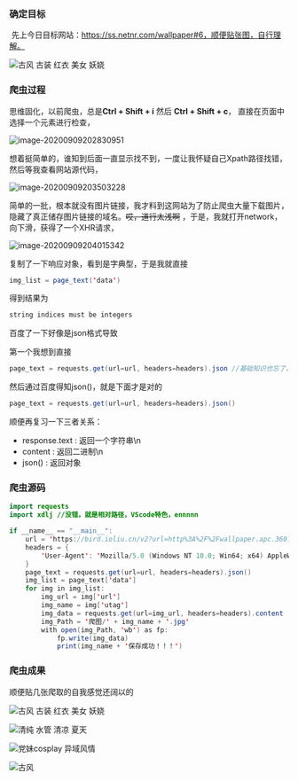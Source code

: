 ### 确定目标

​	先上今日目标网站：https://ss.netnr.com/wallpaper#6，顺便贴张图，自行理解。



![古风  古装  红衣  美女  妖娆](https://5015060987.oss-cn-beijing.aliyuncs.com/img/t01606e77accd306176.jpg)



### 爬虫过程

思维固化，以前爬虫，总是**Ctrl + Shift + i** 然后 **Ctrl + Shift + c**， 直接在页面中选择一个元素进行检查，

![image-20200909202830951](https://5015060987.oss-cn-beijing.aliyuncs.com/img/image-20200909202830951.png)

想着挺简单的，谁知到后面一直显示找不到，一度让我怀疑自己Xpath路径找错，然后等我查看网站源代码，

![image-20200909203503228](https://5015060987.oss-cn-beijing.aliyuncs.com/img/image-20200909203503228.png)

简单的一批，根本就没有图片链接，我才料到这网站为了防止爬虫大量下载图片，隐藏了真正储存图片链接的域名。~~哎，道行太浅啊~~ ，于是，我就打开network，向下滑，获得了一个XHR请求，

![image-20200909204015342](https://5015060987.oss-cn-beijing.aliyuncs.com/img/image-20200909204015342.png)

复制了一下响应对象，看到是字典型，于是我就直接

```java
img_list = page_text('data')
```

得到结果为

```java
string indices must be integers
```

百度了一下好像是json格式导致

第一个我想到直接

```java 
page_text = requests.get(url=url, headers=headers).json //基础知识也忘了，ε=(´ο｀*)))唉
```



然后通过百度得知json()，就是下面才是对的

```java
page_text = requests.get(url=url, headers=headers).json()
```

顺便再复习一下三者关系：

- response.text : 返回一个字符串\n
- content : 返回二进制\n
- json() : 返回对象

### 爬虫源码

```java
import requests
import xdlj //没错，就是相对路径，VScode特色，ennnnn

if __name__ == "__main__":
    url = 'https://bird.ioliu.cn/v2?url=http%3A%2F%2Fwallpaper.apc.360.cn%2Findex.php%3Fc%3DWallPaper%26start%3D1%26count%3D12%26from%3D360chrome%26a%3DgetAppsByCategory%26cid%3D6'
    headers = {
        'User-Agent': 'Mozilla/5.0 (Windows NT 10.0; Win64; x64) AppleWebKit/537.36 (KHTML, like Gecko) Chrome/85.0.4183.83 Safari/537.36'
    }
    page_text = requests.get(url=url, headers=headers).json()
    img_list = page_text['data']
    for img in img_list:
        img_url = img['url']
        img_name = img['utag']
        img_data = requests.get(url=img_url, headers=headers).content
        img_Path = '爬图/' + img_name + '.jpg'
        with open(img_Path, 'wb') as fp:
            fp.write(img_data)
            print(img_name + '保存成功！！！')

```



### 爬虫成果

顺便贴几张爬取的自我感觉还阔以的



![古风  古装  红衣  美女  妖娆](https://5015060987.oss-cn-beijing.aliyuncs.com/img/%E5%8F%A4%E9%A3%8E%20%20%E5%8F%A4%E8%A3%85%20%20%E7%BA%A2%E8%A1%A3%20%20%E7%BE%8E%E5%A5%B3%20%20%E5%A6%96%E5%A8%86.jpg)



![清纯 水管 清凉 夏天](https://5015060987.oss-cn-beijing.aliyuncs.com/img/t01493a30ef5285f801.jpg)



![党妹cosplay  异域风情](https://5015060987.oss-cn-beijing.aliyuncs.com/img/t0180847dcd4fe8913c.jpg)



![古风](https://5015060987.oss-cn-beijing.aliyuncs.com/img/t0186075092ae205f7d.jpg)

